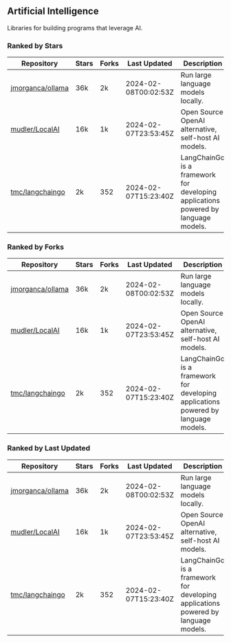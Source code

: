 ## Artificial Intelligence

Libraries for building programs that leverage AI.

### Ranked by Stars

| Repository | Stars | Forks | Last Updated | Description | 
|------------|-------|-------|--------------|-------------|
| [jmorganca/ollama](https://github.com/jmorganca/ollama) | 36k | 2k | 2024-02-08T00:02:53Z |  Run large language models locally. |
| [mudler/LocalAI](https://github.com/mudler/LocalAI) | 16k | 1k | 2024-02-07T23:53:45Z |  Open Source OpenAI alternative, self-host AI models. |
| [tmc/langchaingo](https://github.com/tmc/langchaingo) | 2k | 352 | 2024-02-07T15:23:40Z |  LangChainGo is a framework for developing applications powered by language models. |

### Ranked by Forks

| Repository | Stars | Forks | Last Updated | Description | 
|------------|-------|-------|--------------|-------------|
| [jmorganca/ollama](https://github.com/jmorganca/ollama) | 36k | 2k | 2024-02-08T00:02:53Z |  Run large language models locally. |
| [mudler/LocalAI](https://github.com/mudler/LocalAI) | 16k | 1k | 2024-02-07T23:53:45Z |  Open Source OpenAI alternative, self-host AI models. |
| [tmc/langchaingo](https://github.com/tmc/langchaingo) | 2k | 352 | 2024-02-07T15:23:40Z |  LangChainGo is a framework for developing applications powered by language models. |

### Ranked by Last Updated

| Repository | Stars | Forks | Last Updated | Description | 
|------------|-------|-------|--------------|-------------|
| [jmorganca/ollama](https://github.com/jmorganca/ollama) | 36k | 2k | 2024-02-08T00:02:53Z |  Run large language models locally. |
| [mudler/LocalAI](https://github.com/mudler/LocalAI) | 16k | 1k | 2024-02-07T23:53:45Z |  Open Source OpenAI alternative, self-host AI models. |
| [tmc/langchaingo](https://github.com/tmc/langchaingo) | 2k | 352 | 2024-02-07T15:23:40Z |  LangChainGo is a framework for developing applications powered by language models. |

